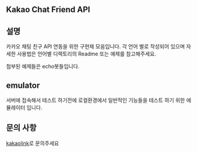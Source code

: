 ## Kakao Chat Friend API

## 설명
카카오 채팅 친구 API 연동을 위한 구현체 모음입니다.
각 언어 별로 작성되어 있으며 자세한 사용법은
언어별 디렉토리의 Readme 또는 예제를 참고해주세요.

첨부된 예제들은 echo봇들입니다.

## emulator

서버에 접속해서 테스트 하기전에 로컬환경에서 일반적인
기능들을 테스트 하기 위한 에뮬레이터 입니다.

## 문의 사항
[kakaolink](mailto://kakaolink@kakao.com)로 문의주세요
